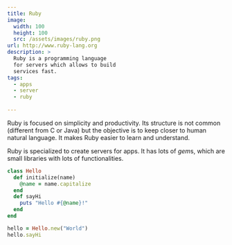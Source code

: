 ```yaml
---
title: Ruby
image: 
  width: 100
  height: 100
  src: /assets/images/ruby.png
url: http://www.ruby-lang.org
description: >
  Ruby is a programming language
  for servers which allows to build
  services fast.
tags:
  - apps
  - server
  - ruby
  
---
```

Ruby is focused on simplicity and productivity.
Its structure is not common 
(different from C or Java)
but the objective is to keep closer to
human natural language.
It makes Ruby easier to learn and understand.

Ruby is specialized to create servers for apps.
It has lots of *gem*s, which are 
small libraries with lots of functionalities.


```ruby
class Hello
  def initialize(name)
    @name = name.capitalize
  end
  def sayHi
    puts "Hello #{@name}!"
  end
end

hello = Hello.new("World")
hello.sayHi
```
